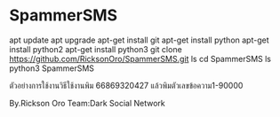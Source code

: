 # SpammerSMS
apt update
apt upgrade
apt-get install git
apt-get install python
apt-get install python2
apt-get install python3
git clone https://github.com/RicksonOro/SpammerSMS.git
ls
cd SpammerSMS
ls
python3 SpammerSMS

ตัวอย่างการใช้งานวิธีใช้งานพิม 66869320427
แล้วพิมตัวเลขข้อความ1-90000

By.Rickson Oro
Team:Dark Social Network 
